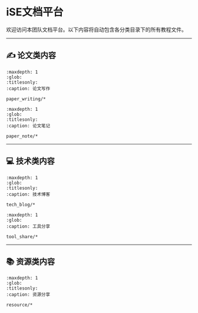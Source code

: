 # iSE文档平台

欢迎访问本团队文档平台。以下内容将自动包含各分类目录下的所有教程文件。

---

## ✍️ 论文类内容

``` {toctree}
:maxdepth: 1
:glob:
:titlesonly:
:caption: 论文写作

paper_writing/*
```

``` {toctree}
:maxdepth: 1
:glob:
:titlesonly:
:caption: 论文笔记

paper_note/*
```

---

## 💻 技术类内容

``` {toctree}
:maxdepth: 1
:glob:
:titlesonly:
:caption: 技术博客

tech_blog/*
```

``` {toctree}
:maxdepth: 1
:glob:
:caption: 工具分享

tool_share/*
```

---

## 📚 资源类内容

``` {toctree}
:maxdepth: 1
:glob:
:titlesonly:
:caption: 资源分享

resource/*
```

